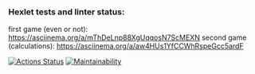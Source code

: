 ### Hexlet tests and linter status:

first game (even or not): 
https://asciinema.org/a/mThDeLnp88XgUqqosN7ScMEXN
second game (calculations):
https://asciinema.org/a/aw4HUs1YfCCWhRspeGcc5ardF

[![Actions Status](https://github.com/leafes/frontend-project-lvl1/workflows/hexlet-check/badge.svg)](https://github.com/leafes/frontend-project-lvl1/actions)
[![Maintainability](https://api.codeclimate.com/v1/badges/df5933c9a4af316c0002/maintainability)](https://codeclimate.com/github/leafes/frontend-project-lvl1/maintainability)
